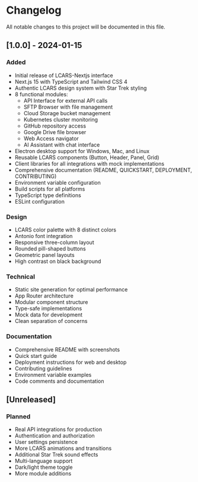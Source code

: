 # Changelog

All notable changes to this project will be documented in this file.

## [1.0.0] - 2024-01-15

### Added
- Initial release of LCARS-Nextjs interface
- Next.js 15 with TypeScript and Tailwind CSS 4
- Authentic LCARS design system with Star Trek styling
- 8 functional modules:
  - API Interface for external API calls
  - SFTP Browser with file management
  - Cloud Storage bucket management
  - Kubernetes cluster monitoring
  - GitHub repository access
  - Google Drive file browser
  - Web Access navigator
  - AI Assistant with chat interface
- Electron desktop support for Windows, Mac, and Linux
- Reusable LCARS components (Button, Header, Panel, Grid)
- Client libraries for all integrations with mock implementations
- Comprehensive documentation (README, QUICKSTART, DEPLOYMENT, CONTRIBUTING)
- Environment variable configuration
- Build scripts for all platforms
- TypeScript type definitions
- ESLint configuration

### Design
- LCARS color palette with 8 distinct colors
- Antonio font integration
- Responsive three-column layout
- Rounded pill-shaped buttons
- Geometric panel layouts
- High contrast on black background

### Technical
- Static site generation for optimal performance
- App Router architecture
- Modular component structure
- Type-safe implementations
- Mock data for development
- Clean separation of concerns

### Documentation
- Comprehensive README with screenshots
- Quick start guide
- Deployment instructions for web and desktop
- Contributing guidelines
- Environment variable examples
- Code comments and documentation

## [Unreleased]

### Planned
- Real API integrations for production
- Authentication and authorization
- User settings persistence
- More LCARS animations and transitions
- Additional Star Trek sound effects
- Multi-language support
- Dark/light theme toggle
- More module additions

